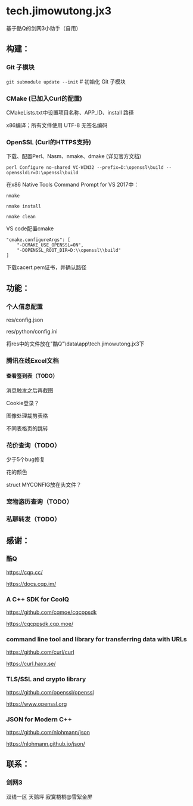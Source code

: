 # tech.jimowutong.jx3
基于酷Q的剑网3小助手（自用）

## 构建：
### Git 子模块
`git submodule update --init` # 初始化 Git 子模块


### CMake (已加入Curl的配置)
CMakeLists.txt中设置项目名称、APP_ID、install 路径

x86编译；所有文件使用 UTF-8 无签名编码


### OpenSSL (Curl的HTTPS支持)
下载、配置Perl、Nasm、nmake、dmake (详见官方文档)

`perl Configure no-shared VC-WIN32 --prefix=D:\openssl\build --openssldir=D:\openssl\build`

在x86 Native Tools Command Prompt for VS 2017中：

`nmake`

`nmake install`

`nmake clean`

VS code配置cmake
```
"cmake.configureArgs": [
    "-DCMAKE_USE_OPENSSL=ON",
    "-DOPENSSL_ROOT_DIR=D:\\openssl\\build"
]
```

下载cacert.pem证书，并确认路径



## 功能：
### 个人信息配置
res/config.json

res/python/config.ini

将res中的文件放在"酷Q"\data\app\tech.jimowutong.jx3下


### 腾讯在线Excel文档
#### 查看签到表（TODO）
消息触发之后再截图

Cookie登录？

图像处理裁剪表格

不同表格页的跳转


### 花价查询（TODO）
少于5个bug修复

花的颜色

struct MYCONFIG放在头文件？


### 宠物游历查询（TODO）


### 私聊转发（TODO）



## 感谢：
### 酷Q
https://cqp.cc/

https://docs.cqp.im/


### A C++ SDK for CoolQ
https://github.com/cqmoe/cqcppsdk

https://cqcppsdk.cqp.moe/


### command line tool and library for transferring data with URLs
https://github.com/curl/curl

https://curl.haxx.se/


### TLS/SSL and crypto library
https://github.com/openssl/openssl

https://www.openssl.org


### JSON for Modern C++
https://github.com/nlohmann/json

https://nlohmann.github.io/json/



## 联系：
### 剑网3
双线一区 天鹅坪 寂寞梧桐@雪絮金屏